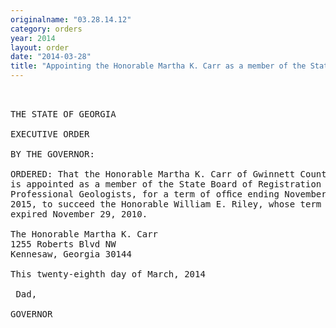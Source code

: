 ```yaml
---
originalname: "03.28.14.12"
category: orders
year: 2014
layout: order
date: "2014-03-28"
title: "Appointing the Honorable Martha K. Carr as a member of the State Board of Registration for Professional Geologists"
---
```

<pre>
 

THE STATE OF GEORGIA

EXECUTIVE ORDER

BY THE GOVERNOR:

ORDERED: That the Honorable Martha K. Carr of Gwinnett County, Georgia,
is appointed as a member of the State Board of Registration for
Professional Geologists, for a term of ofﬁce ending November 29,
2015, to succeed the Honorable William E. Riley, whose term
expired November 29, 2010.

The Honorable Martha K. Carr
1255 Roberts Blvd NW
Kennesaw, Georgia 30144

This twenty-eighth day of March, 2014

 Dad,

GOVERNOR

 

</pre>
